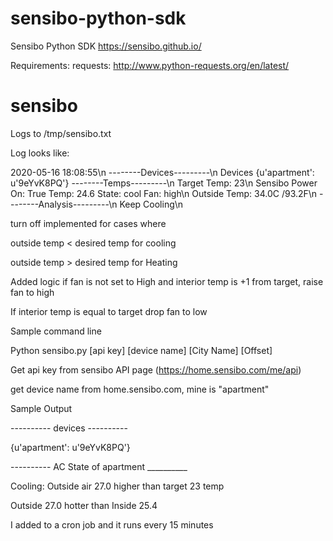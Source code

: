 # sensibo-python-sdk
Sensibo Python SDK
https://sensibo.github.io/

Requirements:
requests: http://www.python-requests.org/en/latest/
# sensibo

Logs to /tmp/sensibo.txt

Log looks like:

2020-05-16 18:08:55\n
--------Devices---------\n
Devices {u'apartment': u'9eYvK8PQ'}
--------Temps---------\n
Target Temp: 23\n
Sensibo Power On: True Temp: 24.6 State: cool  Fan: high\n
Outside Temp: 34.0C /93.2F\n
--------Analysis---------\n
Keep Cooling\n


turn off implemented for cases where

outside temp < desired temp for cooling

outside temp > desired temp for Heating

Added logic if fan is not set to High and interior temp is +1 from target, raise fan to high

If interior temp is equal to target drop fan to low

Sample command line

Python sensibo.py [api key] [device name] [City Name] [Offset]

Get api key from sensibo API page (https://home.sensibo.com/me/api)

get device name from home.sensibo.com, mine is "apartment"

Sample Output

---------- devices ----------

{u'apartment': u'9eYvK8PQ'}

---------- AC State of apartment __________

Cooling: Outside air 27.0 higher than target 23 temp

Outside 27.0 hotter than Inside 25.4

I added to a cron job and it runs every 15 minutes
